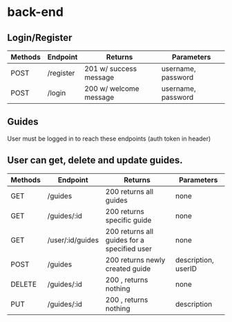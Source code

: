 # back-end

Login/Register
---
| Methods        | Endpoint           | Returns  |  Parameters
| ------------- |------------|-----|  -----|
| POST      | /register  | 201 w/ success message |  username, password |
| POST      | /login   | 200 w/ welcome message |  username, password |


Guides
---
User must be logged in to reach these endpoints (auth token in header)

User can get, delete and update guides.
---

| Methods        | Endpoint           | Returns  |  Parameters
| ------------- |-------------| -----|  -----|
| GET      | /guides | 200 returns all guides |  none |
| GET      | /guides/:id | 200 returns specific guide |  none |
| GET      | /user/:id/guides | 200 returns all guides for a specified user |  none |
| POST      | /guides | 200 returns newly created guide |  description, userID |
| DELETE      | /guides/:id | 200 , returns nothing |  none  |
| PUT      | /guides/:id | 200 , returns nothing |  description  |